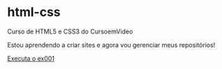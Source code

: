 # html-css
 Curso de HTML5 e CSS3 do CursoemVideo

 Estou aprendendo a criar sites e agora vou gerenciar meus repositórios!

<a href="https://thomazgoncalves.github.io/html-css/exercicios/ex002/index.html" target=_blank> Executa o ex001